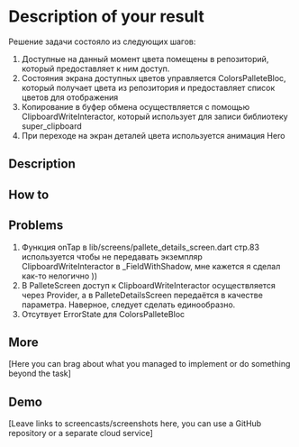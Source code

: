 # Description of your result

Решение задачи состояло из следующих шагов:
1. Доступные на данный момент цвета помещены в репозиторий, который предоставляет к ним доступ.
2. Состояния экрана доступных цветов управляется ColorsPalleteBloc, который получает цвета из репозитория и предоставляет список 
цветов для отображения
3. Копирование в буфер обмена осуществляется с помощью ClipboardWriteInteractor, который использует для записи библиотеку super_clipboard
4. При переходе на экран деталей цвета используется анимация Hero 

## Description

## How to

## Problems

1. Функция onTap в lib/screens/pallete_details_screen.dart стр.83 используется чтобы не передавать экземпляр ClipboardWriteInteractor
в _FieldWithShadow, мне кажется я сделал как-то нелогично ))
2. В PalleteScreen доступ к ClipboardWriteInteractor осуществляется через Provider, а в PalleteDetailsScreen передаётся в качестве параметра. Наверное, следует сделать единообразно.
3. Отсутвует ErrorState для ColorsPalleteBloc
## More

[Here you can brag about what you managed to implement or do something beyond the task]

## Demo

[Leave links to screencasts/screenshots here, you can use a GitHub repository or a separate cloud service]
